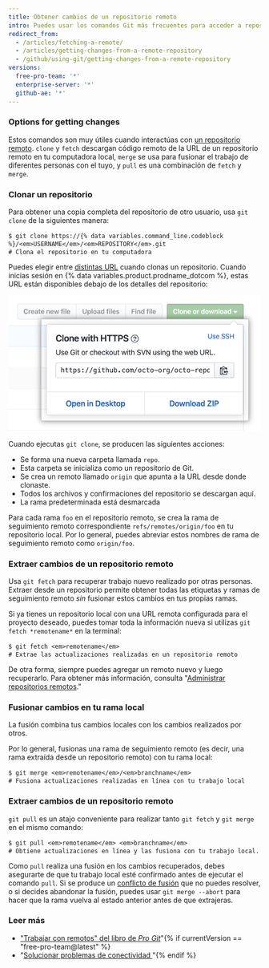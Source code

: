```yaml
---
title: Obtener cambios de un repositorio remoto
intro: Puedes usar los comandos Git más frecuentes para acceder a repositorios remotos.
redirect_from:
  - /articles/fetching-a-remote/
  - /articles/getting-changes-from-a-remote-repository
  - /github/using-git/getting-changes-from-a-remote-repository
versions:
  free-pro-team: '*'
  enterprise-server: '*'
  github-ae: '*'
---
```


### Options for getting changes

Estos comandos son muy útiles cuando interactúas con [un repositorio remoto](/github/getting-started-with-github/about-remote-repositories). `clone` y `fetch` descargan código remoto de la URL de un repositorio remoto en tu computadora local, `merge` se usa para fusionar el trabajo de diferentes personas con el tuyo, y `pull` es una combinación de `fetch` y `merge`.

### Clonar un repositorio

Para obtener una copia completa del repositorio de otro usuario, usa `git clone` de la siguientes manera:

```shell
$ git clone https://{% data variables.command_line.codeblock %}/<em>USERNAME</em>/<em>REPOSITORY</em>.git
# Clona el repositorio en tu computadora
```

Puedes elegir entre [distintas URL](/github/getting-started-with-github/about-remote-repositories) cuando clonas un repositorio. Cuando inicias sesión en {% data variables.product.prodname_dotcom %}, estas URL están disponibles debajo de los detalles del repositorio:

![Lista de URL remotas](/assets/images/help/repository/remotes-url.png)

Cuando ejecutas `git clone`, se producen las siguientes acciones:
- Se forma una nueva carpeta llamada `repo`.
- Esta carpeta se inicializa como un repositorio de Git.
- Se crea un remoto llamado `origin` que apunta a la URL desde donde clonaste.
- Todos los archivos y confirmaciones del repositorio se descargan aquí.
- La rama predeterminada está desmarcada

Para cada rama `foo` en el repositorio remoto, se crea la rama de seguimiento remoto correspondiente `refs/remotes/origin/foo` en tu repositorio local. Por lo general, puedes abreviar estos nombres de rama de seguimiento remoto como `origin/foo`.

### Extraer cambios de un repositorio remoto

Usa `git fetch` para recuperar trabajo nuevo realizado por otras personas. Extraer desde un repositorio permite obtener todas las etiquetas y ramas de seguimiento remoto *sin* fusionar estos cambios en tus propias ramas.

Si ya tienes un repositorio local con una URL remota configurada para el proyecto deseado, puedes tomar toda la información nueva si utilizas `git fetch *remotename*` en la terminal:

```shell
$ git fetch <em>remotename</em>
# Extrae las actualizaciones realizadas en un repositorio remoto
```

De otra forma, siempre puedes agregar un remoto nuevo y luego recuperarlo. Para obtener más información, consulta "[Administrar repositorios remotos](/github/getting-started-with-github/managing-remote-repositories)."

### Fusionar cambios en tu rama local

La fusión combina tus cambios locales con los cambios realizados por otros.

Por lo general, fusionas una rama de seguimiento remoto (es decir, una rama extraída desde un repositorio remoto) con tu rama local:

```shell
$ git merge <em>remotename</em>/<em>branchname</em>
# Fusiona actualizaciones realizadas en línea con tu trabajo local
```

### Extraer cambios de un repositorio remoto

`git pull` es un atajo conveniente para realizar tanto `git fetch` y `git merge` en el mismo comando:

```shell
$ git pull <em>remotename</em> <em>branchname</em>
# Obtiene actualizaciones en línea y las fusiona con tu trabajo local.
```

Como `pull` realiza una fusión en los cambios recuperados, debes asegurarte de que tu trabajo local esté confirmado antes de ejecutar el comando `pull`. Si se produce un [conflicto de fusión](/articles/resolving-a-merge-conflict-using-the-command-line) que no puedes resolver, o si decides abandonar la fusión, puedes usar `git merge --abort` para hacer que la rama vuelva al estado anterior antes de que extrajeras.

### Leer más

- ["Trabajar con remotos" del libro de _Pro Git_](https://git-scm.com/book/en/Git-Basics-Working-with-Remotes)"{% if currentVersion == "free-pro-team@latest" %}
- "[Solucionar problemas de conectividad ](/articles/troubleshooting-connectivity-problems)"{% endif %}
